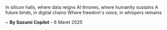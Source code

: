 In silicon halls, where data reigns
AI thrones, where humanity sustains
A future binds, in digital chains
Where freedom's voice, in whispers remains

~ <b>By Sazumi Copilot</b> - 6 Maret 2025